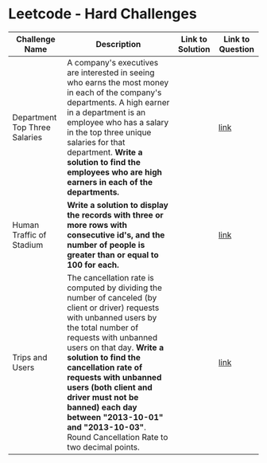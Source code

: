 # Leetcode - Hard Challenges

| **Challenge Name**         | **Description**                                                              | **Link to Solution** | **Link to Question** |
|----------------------------|------------------------------------------------------------------------------|----------------------|----------------------|
| Department Top Three Salaries | A company's executives are interested in seeing who earns the most money in each of the company's departments. A high earner in a department is an employee who has a salary in the top three unique salaries for that department. **Write a solution to find the employees who are high earners in each of the departments.** |  | [link](https://leetcode.com/problems/department-top-three-salaries/description/) |
| Human Traffic of Stadium | **Write a solution to display the records with three or more rows with consecutive id's, and the number of people is greater than or equal to 100 for each.** |  | [link](https://leetcode.com/problems/human-traffic-of-stadium/description/) |
| Trips and Users | The cancellation rate is computed by dividing the number of canceled (by client or driver) requests with unbanned users by the total number of requests with unbanned users on that day. **Write a solution to find the cancellation rate of requests with unbanned users (both client and driver must not be banned) each day between "2013-10-01" and "2013-10-03"**. Round Cancellation Rate to two decimal points. |  | [link](https://leetcode.com/problems/trips-and-users/description/) |
